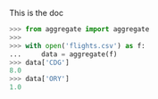 
This is the doc

```python
>>> from aggregate import aggregate
>>>
>>> with open('flights.csv') as f:
...     data = aggregate(f)
>>> data['CDG']
8.0
>>> data['ORY']
1.0

```
